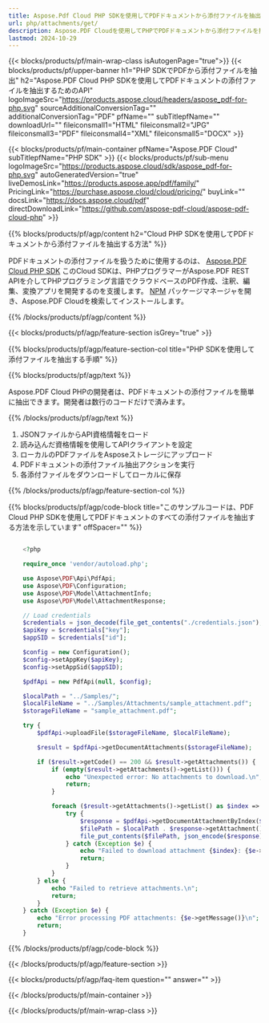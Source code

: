 ```yaml
---
title: Aspose.Pdf Cloud PHP SDKを使用してPDFドキュメントから添付ファイルを抽出
url: php/attachments/get/
description: Aspose.PDF Cloudを使用してPHPでPDFドキュメントから添付ファイルを抽出します。埋め込みファイルに迅速にアクセス。
lastmod: 2024-10-29
---
```


{{< blocks/products/pf/main-wrap-class isAutogenPage="true">}}
{{< blocks/products/pf/upper-banner h1="PHP SDKでPDFから添付ファイルを抽出" h2="Aspose.PDF Cloud PHP SDKを使用してPDFドキュメントの添付ファイルを抽出するためのAPI" logoImageSrc="https://products.aspose.cloud/headers/aspose_pdf-for-php.svg" sourceAdditionalConversionTag="" additionalConversionTag="PDF" pfName="" subTitlepfName="" downloadUrl="" fileiconsmall1="HTML" fileiconsmall2="JPG" fileiconsmall3="PDF" fileiconsmall4="XML" fileiconsmall5="DOCX" >}}

{{< blocks/products/pf/main-container pfName="Aspose.PDF Cloud" subTitlepfName="PHP SDK" >}}
{{< blocks/products/pf/sub-menu logoImageSrc="https://products.aspose.cloud/sdk/aspose_pdf-for-php.svg"
autoGeneratedVersion="true"
liveDemosLink="https://products.aspose.app/pdf/family/" PricingLink="https://purchase.aspose.cloud/cloud/pricing/" buyLink="" docsLink="https://docs.aspose.cloud/pdf"  directDownloadLink="https://github.com/aspose-pdf-cloud/aspose-pdf-cloud-php" >}}

{{% blocks/products/pf/agp/content h2="Cloud PHP SDKを使用してPDFドキュメントから添付ファイルを抽出する方法" %}}

PDFドキュメントの添付ファイルを扱うために使用するのは、
[Aspose.PDF Cloud PHP SDK](https://products.aspose.cloud/pdf/php/)
このCloud SDKは、PHPプログラマーがAspose.PDF REST APIを介してPHPプログラミング言語でクラウドベースのPDF作成、注釈、編集、変換アプリを開発するのを支援します。
[NPM](https://www.npmjs.com/package/asposepdfcloud)
パッケージマネージャを開き、Aspose.PDF Cloudを検索してインストールします。

{{% /blocks/products/pf/agp/content %}}

{{< blocks/products/pf/agp/feature-section isGrey="true" >}}

{{% blocks/products/pf/agp/feature-section-col title="PHP SDKを使用して添付ファイルを抽出する手順" %}}

{{% blocks/products/pf/agp/text %}}

Aspose.PDF Cloud PHPの開発者は、PDFドキュメントの添付ファイルを簡単に抽出できます。開発者は数行のコードだけで済みます。

{{% /blocks/products/pf/agp/text %}}

1. JSONファイルからAPI資格情報をロード
1. 読み込んだ資格情報を使用してAPIクライアントを設定
1. ローカルのPDFファイルをAsposeストレージにアップロード
1. PDFドキュメントの添付ファイル抽出アクションを実行
1. 各添付ファイルをダウンロードしてローカルに保存

{{% /blocks/products/pf/agp/feature-section-col %}}


{{% blocks/products/pf/agp/code-block title="このサンプルコードは、PDF Cloud PHP SDKを使用してPDFドキュメントのすべての添付ファイルを抽出する方法を示しています" offSpacer="" %}}

```php

    <?php

    require_once 'vendor/autoload.php';

    use Aspose\PDF\Api\PdfApi;
    use Aspose\PDF\Configuration;
    use Aspose\PDF\Model\AttachmentInfo;
    use Aspose\PDF\Model\AttachmentResponse;

    // Load credentials
    $credentials = json_decode(file_get_contents("./credentials.json"), true);
    $apiKey = $credentials["key"];
    $appSID = $credentials["id"];

    $config = new Configuration();
    $config->setAppKey($apiKey);
    $config->setAppSid($appSID);

    $pdfApi = new PdfApi(null, $config);

    $localPath = "../Samples/";
    $localFileName = "../Samples/Attachments/sample_attachment.pdf";
    $storageFileName = "sample_attachment.pdf";

    try {
        $pdfApi->uploadFile($storageFileName, $localFileName);

        $result = $pdfApi->getDocumentAttachments($storageFileName);

        if ($result->getCode() == 200 && $result->getAttachments()) {
            if (empty($result->getAttachments()->getList())) {
                echo "Unexpected error: No attachments to download.\n";
                return;
            }

            foreach ($result->getAttachments()->getList() as $index => $attachment) {
                try {
                    $response = $pdfApi->getDocumentAttachmentByIndex($storageFileName, $index);
                    $filePath = $localPath . $response->getAttachment()->getName();
                    file_put_contents($filePath, json_encode($response));
                } catch (Exception $e) {
                    echo "Failed to download attachment {$index}: {$e->getMessage()}\n";
                    return;
                }
            }
        } else {
            echo "Failed to retrieve attachments.\n";
            return;
        }
    } catch (Exception $e) {
        echo "Error processing PDF attachments: {$e->getMessage()}\n";
        return;
    }
```

{{% /blocks/products/pf/agp/code-block %}}

{{< /blocks/products/pf/agp/feature-section >}}

{{< blocks/products/pf/agp/faq-item question="" answer="" >}}

{{< /blocks/products/pf/main-container >}}

{{< /blocks/products/pf/main-wrap-class >}}
